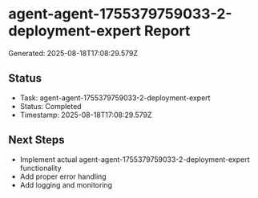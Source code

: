 # agent-agent-1755379759033-2-deployment-expert Report

Generated: 2025-08-18T17:08:29.579Z

## Status
- Task: agent-agent-1755379759033-2-deployment-expert
- Status: Completed
- Timestamp: 2025-08-18T17:08:29.579Z

## Next Steps
- Implement actual agent-agent-1755379759033-2-deployment-expert functionality
- Add proper error handling
- Add logging and monitoring
